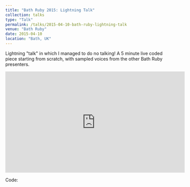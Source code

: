 ```yaml
---
title: "Bath Ruby 2015: Lightning Talk"
collection: talks
type: "Talk"
permalink: /talks/2015-04-10-bath-ruby-lightning-talk
venue: "Bath Ruby"
date: 2015-04-10
location: "Bath, UK"
---
```


Lightning "talk" in which I managed to do no talking! A 5 minute live coded piece starting from scratch, with sampled voices from the other Bath Ruby presenters.

<iframe width="560" height="315" src="https://www.youtube.com/embed/Jp0VKD_7pmw?start=612" title="YouTube video player" frameborder="0" allow="accelerometer; autoplay; clipboard-write; encrypted-media; gyroscope; picture-in-picture" allowfullscreen></iframe>

Code:

<script src="https://gist.github.com/xavriley/81c9b00995be6cdf2ea2.js"></script>
